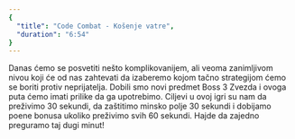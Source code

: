 ```yaml
---
{
  "title": "Code Combat - Košenje vatre",
  "duration": "6:54"
}
---
```


Danas ćemo se posvetiti nešto komplikovanijem, ali veoma zanimljivom nivou koji će od nas zahtevati da izaberemo kojom tačno strategijom ćemo se boriti protiv neprijatelja. Dobili smo novi predmet  Boss 3 Zvezda i ovoga puta ćemo imati prilike da ga upotrebimo.
Ciljevi u ovoj igri su nam da preživimo 30 sekundi, da zaštitimo minsko polje 30 sekundi i dobijamo poene bonusa ukoliko preživimo svih 60 sekundi. Hajde da zajedno preguramo taj dugi minut!




